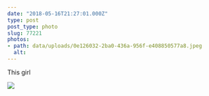 ```yaml
---
date: "2018-05-16T21:27:01.000Z"
type: post 
post_type: photo
slug: 77221
photos: 
- path: data/uploads/0e126032-2ba0-436a-956f-e408850577a8.jpeg
  alt: 
---
```

This girl


![](https://brandontreb.com/data/uploads/0e126032-2ba0-436a-956f-e408850577a8.jpeg)
